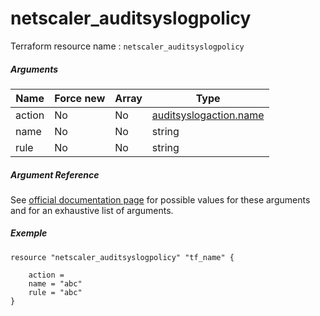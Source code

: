 # netscaler_auditsyslogpolicy

Terraform resource name : ```netscaler_auditsyslogpolicy```

##### Arguments

| Name | Force new | Array | Type |
|----|----|----|----|
|action|No|No|[auditsyslogaction.name](/doc/resources/auditsyslogaction.md)|
|name|No|No|string|
|rule|No|No|string|

##### Argument Reference

See [official documentation page](https://developer-docs.citrix.com/projects/netscaler-nitro-api/en/11.0/configuration/audit/auditsyslogpolicy/auditsyslogpolicy/) for possible values for these arguments and for an exhaustive list of arguments.

##### Exemple

```
resource "netscaler_auditsyslogpolicy" "tf_name" {

    action = 
    name = "abc"
    rule = "abc"
}
```

